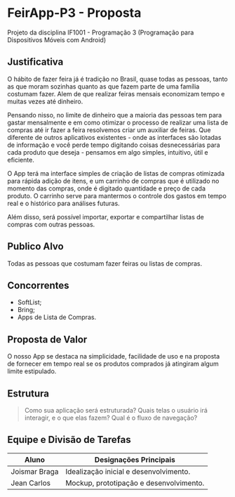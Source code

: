 # FeirApp-P3 - Proposta

Projeto da disciplina IF1001 - Programação 3 (Programação para Dispositivos Móveis com Android)

## Justificativa

O hábito de fazer feira já é tradição no Brasil, quase todas as pessoas, tanto as que moram sozinhas quanto as que fazem parte de uma família costumam fazer. Alem de que realizar feiras mensais economizam tempo e muitas vezes até dinheiro. 

Pensando nisso, no limite de dinheiro que a maioria das pessoas tem para gastar mensalmente e em como otimizar o processo de realizar uma lista de compras até ir fazer a feira resolvemos criar um auxiliar de feiras. Que diferente de outros aplicativos existentes - onde as interfaces são lotadas de informação e você perde tempo digitando coisas desnecessárias para cada produto que deseja - pensamos em algo simples, intuitivo, útil e eficiente. 

O App terá ma interface simples de criação de listas de compras otimizada para rápida adição de itens, e um carrinho de compras que é utilizado no momento das compras, onde é digitado quantidade e preço de cada produto. O carrinho serve para mantermos o controle dos gastos em tempo real e o histórico para análises futuras.

Além disso, será possível importar, exportar e compartilhar listas de compras com outras pessoas.

## Publico Alvo

Todas as pessoas que costumam fazer feiras ou listas de compras.

## Concorrentes

* SoftList;
* Bring;
* Apps de Lista de Compras. 

## Proposta de Valor

O nosso App se destaca na simplicidade, facilidade de uso e na proposta de fornecer em tempo real se os produtos comprados já atingiram algum limite estipulado.

## Estrutura

> Como sua aplicação será estruturada? Quais telas o usuário irá interagir, e o que elas fazem? Qual é o fluxo de navegação?

## Equipe e Divisão de Tarefas

| Aluno            | Designações Principais |
| --------         | -------- |
| Joismar Braga    | Idealização inicial e desenvolvimento. |
| Jean Carlos      | Mockup, prototipação e desenvolvimento.     |


